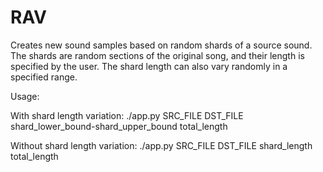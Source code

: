 RAV
===

Creates new sound samples based on random shards of a source sound.  The shards are random sections of the original song,
and their length is specified by the user.  The shard length can also vary randomly in a specified range.

Usage:

With shard length variation:
./app.py SRC_FILE DST_FILE shard_lower_bound-shard_upper_bound total_length

Without shard length variation:
./app.py SRC_FILE DST_FILE shard_length total_length
